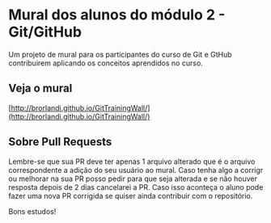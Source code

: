 # Mural dos alunos do módulo 2 - Git/GitHub
Um projeto de mural para os participantes do curso de Git e GtHub contribuirem aplicando os conceitos aprendidos no curso.

## Veja o mural

[http://brorlandi.github.io/GitTrainingWall/](http://brorlandi.github.io/GitTrainingWall/)


## Sobre Pull Requests

Lembre-se que sua PR deve ter apenas 1 arquivo alterado que é o arquivo correspondente a adição do seu usuário ao mural.
Caso tenha algo a corrigr ou melhorar na sua PR posso pedir para que seja alterada e se não houver resposta depois de 2 dias cancelarei a PR. Caso isso aconteça o aluno pode fazer uma nova PR corrigida se quiser ainda contribuir com o repositório.

Bons estudos!